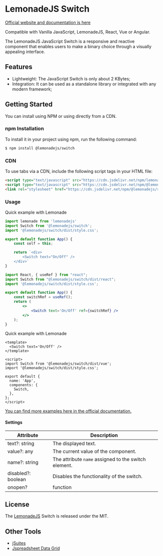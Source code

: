 # LemonadeJS Switch

[Official website and documentation is here](https://lemonadejs.net/components/switch)

Compatible with Vanilla JavaScript, LemonadeJS, React, Vue or Angular.

The LemonadeJS JavaScript Switch is a responsive and reactive component that enables users to make a binary choice through a visually appealing interface.

## Features

-   Lightweight: The JavaScript Switch is only about 2 KBytes;
-   Integration: It can be used as a standalone library or integrated with any modern framework;

## Getting Started

You can install using NPM or using directly from a CDN.

### npm Installation

To install it in your project using npm, run the following command:

```bash
$ npm install @lemonadejs/switch
```

### CDN

To use tabs via a CDN, include the following script tags in your HTML file:

```html
<script type="text/javascript" src="https://cdn.jsdelivr.net/npm/lemonadejs/dist/lemonade.min.js"></script>
<script type="text/javascript" src="https://cdn.jsdelivr.net/npm/@lemonadejs/switch/dist/index.min.js"></script>
<link rel="stylesheet" href="https://cdn.jsdelivr.net/npm/@lemonadejs/switch/dist/style.min.css" />
```

### Usage

Quick example with Lemonade

```javascript
import lemonade from 'lemonadejs'
import Switch from '@lemonadejs/switch';
import '@lemonadejs/switch/dist/style.css';

export default function App() {
    const self = this;

    return `<div>
        <Switch text="On/Off" />
    </div>`
}
```

```jsx
import React, { useRef } from "react";
import Switch from "@lemonadejs/switch/dist/react";
import '@lemonadejs/switch/dist/style.css';

export default function App() {
    const switchRef = useRef();
    return (
        <>
            <Switch text='On/Off' ref={switchRef} />
        </>
    );
}
```

Quick example with Lemonade

```vue
<template>
  <Switch text='On/Off' />
</template>

<script>
import Switch from '@lemonadejs/switch/dist/vue';
import '@lemonadejs/switch/dist/style.css';

export default {
  name: 'App',
  components: {
    Switch,
  },
};
</script>
```

[You can find more examples here in the official documentation.](https://lemonadejs.net/components/switch)

#### Settings

| Attribute | Description |
|-----------|-------------|
| text?: string | The displayed text. |
| value?: any | The current value of the component. |
| name?: string | The attribute `name` assigned to the switch element. |
| disabled?: boolean | Disables the functionality of the switch. |
| onopen? | function | When a new tabs is opened. |

## License

The [LemonadeJS](https://lemonadejs.net) Switch is released under the MIT.

## Other Tools

-   [jSuites](https://jsuites.net/docs)
-   [Jspreadsheet Data Grid](https://jspreadsheet.com)
